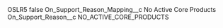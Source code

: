 <?xml version="1.0" encoding="UTF-8"?>
<CustomMetadata xmlns="http://soap.sforce.com/2006/04/metadata" xmlns:xsi="http://www.w3.org/2001/XMLSchema-instance" xmlns:xsd="http://www.w3.org/2001/XMLSchema">
    <label>OSLR5</label>
    <protected>false</protected>
    <values>
        <field>On_Support_Reason_Mapping__c</field>
        <value xsi:type="xsd:string">No Active Core Products</value>
    </values>
    <values>
        <field>On_Support_Reason__c</field>
        <value xsi:type="xsd:string">NO_ACTIVE_CORE_PRODUCTS</value>
    </values>
</CustomMetadata>
